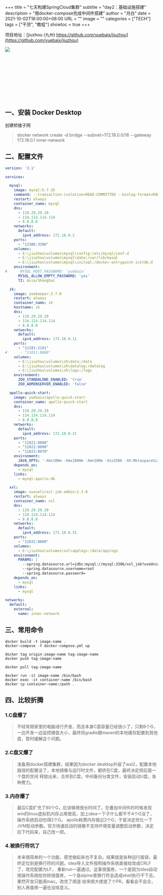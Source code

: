 +++
title       = "七天构建SpringCloud集群"
subtitle    = "day2：基础设施搭建"
description = "用docker-compose完成中间件搭建"
author      = "月白"
date        = 2021-10-02T18:00:00+08:00
URL         = ""
image       = ""
categories  = ["TECH"]
tags        = ["干货", "教程"]
showtoc     = true
+++

项目地址：[jiuzhou (九州) https://github.com/yuebaix/jiuzhou](https://github.com/yuebaix/jiuzhou)

<a style="display: inline-block;width: 400px;height: 170px" target="_blank" href="https://github.com/yuebaix/jiuzhou">
    <img align="left" src="https://github-readme-stats.vercel.app/api/pin/?username=yuebaix&theme=highcontrast&repo=jiuzhou" />
</a>

## 一、安装 Docker Desktop

创建桥接子网

> docker network create -d bridge --subnet=172.18.0.0/16 --gateway 172.18.0.1 inner-network

## 二、配置文件

```yaml
version: '3.1'

services:

  mysql:
    image: mysql:5.7.35
    command: --transaction-isolation=READ-COMMITTED --binlog-format=ROW --character-set-server=utf8mb4 --collation-server=utf8mb4_general_ci
    restart: always
    container_name: mysql
    dns:
      - 119.29.29.29
      - 114.114.114.114
      - 8.8.8.8
    networks:
      default:
        ipv4_address: 172.18.0.2
    ports:
      - "13306:3306"
    volumes:
      - E:\jiuzhou\volumes\mysql\config:/etc/mysql/conf.d
      - E:\jiuzhou\volumes\mysql\data:/var/lib/mysql
      - E:\jiuzhou\volumes\mysql\initsql:/docker-entrypoint-initdb.d
    environment:
#      MYSQL_ROOT_PASSWORD: 'yuebaix'
      MYSQL_ALLOW_EMPTY_PASSWORD: 'yes'
      TZ: Asia/Shanghai

  zk:
    image: zookeeper:3.7.0
    restart: always
    container_name: zk
    hostname: zk
    dns:
      - 119.29.29.29
      - 114.114.114.114
      - 8.8.8.8
    networks:
      default:
        ipv4_address: 172.18.0.11
    ports:
      - "12181:2181"
#      - "11011:8080"
    volumes:
      - E:\jiuzhou\volumes\zk\data:/data
      - E:\jiuzhou\volumes\zk\datalog:/datalog
      - E:\jiuzhou\volumes\zk\logs:/logs
    environment:
      ZOO_STANDALONE_ENABLED: 'true'
      ZOO_ADMINSERVER_ENABLED: 'false'

  apollo-quick-start:
    image: yuebaix/apollo-quick-start
    container_name: apollo-quick-start
    dns:
      - 119.29.29.29
      - 114.114.114.114
      - 8.8.8.8
    networks:
      default:
        ipv4_address: 172.18.0.21
    ports:
      - "11021:8080"
      - "11022:8090"
      - "11023:8070"
    environment:
      JAVA_OPTS: '-Xms100m -Xmx1000m -Xmn100m -Xss256k -XX:MetaspaceSize=10m -XX:MaxMetaspaceSize=250m'
    depends_on:
      - mysql
    links:
      - mysql:apollo-db

  xxl:
    image: xuxueli/xxl-job-admin:2.3.0
    restart: always
    container_name: xxl
    dns:
      - 119.29.29.29
      - 114.114.114.114
      - 8.8.8.8
    networks:
      default:
        ipv4_address: 172.18.0.31
    ports:
      - "11031:8080"
    volumes:
      - E:\jiuzhou\volumes\xxl\applogs:/data/applogs
    environment:
      PARAMS: |
        --spring.datasource.url=jdbc:mysql://mysql:3306/xxl_job?useUnicode=true&characterEncoding=UTF-8&autoReconnect=true&serverTimezone=Asia/Shanghai
        --spring.datasource.username=root
        --spring.datasource.password=
    depends_on:
      - mysql
    links:
      - mysql

networks:
  default:
    external:
      name: inner-network
```

## 三、常用命令

```shell
docker build -t image-name .
docker-compose -f docker-compose.yml up

docker tag origin-image-name tag-image-name
docker push tag-image-name

docker pull tag-image-name

docker run -it image-name /bin/bash
docker exec -it container-name /bin/bash
docker cp container-name:/path .
```

## 四、比较折腾

### 1.C盘爆了

> 不经常用家里的电脑进行开发，而且本身C盘容量已经很小了，只剩6个G，一边开发一边监控硬盘大小，最终将gradle跟maven的本地缓存配置到其他盘，暂时缓解这个问题。

### 2.C盘又爆了

> 准备用docker搭建集群，结果因为docker desktop升级了wsl2，配置本地路径的配置没了，本地镜像与运行时文件，都挤在C盘，最终决定把后面一个盘的空间
> 释放出来，合并到C盘，中间备份分类文件，安装启动U盘，各种费力。

### 3.内存爆了

> 最后C盘扩充了80个G，应该够用很长时间了。在叠加中间件的时候发现win的linux虚拟机内存占用很高，加上idea一下子什么都不干4个G没了，操作系统启动也得2个G。
> apollo耗费内存接近2个G，于是决定优化一下JVM启动参数。官方快速启动的镜像不支持环境变量调整启动参数，决定拉下代码来，自己改一把。

### 4.被换行符坑了

> 本来很简单的一个功能，感觉做起来也不复杂。结果就是各种运行报错，最终定位到是换行符的问题。idea导入文件按照操作系统直接给改成CRLF了，改完配置为LF，
> 重新run一遍通过。这事很蛋疼，一个是因为idea自动按操作系统给你转很蛋疼，一个是alpine里换行符会造成shell执行不下去，果然开发只能用mac。改完了顺道
> 给宋顺大佬提了个PR，看看会不会合，别人再蛋疼一遍也没啥意义。
